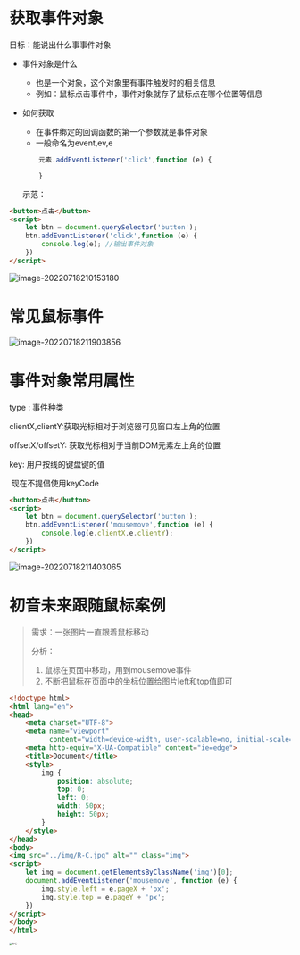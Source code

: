 # 获取事件对象

目标：能说出什么事事件对象

- 事件对象是什么

  - 也是一个对象，这个对象里有事件触发时的相关信息
  - 例如：鼠标点击事件中，事件对象就存了鼠标点在哪个位置等信息

- 如何获取

  - 在事件绑定的回调函数的第一个参数就是事件对象
  - 一般命名为event,ev,e

  ```javascript
      元素.addEventListener('click',function (e) {
  
      }
  ```

  

   示范：

```html
<button>点击</button>
<script>
    let btn = document.querySelector('button');
    btn.addEventListener('click',function (e) {
        console.log(e); //输出事件对象
    })
</script>
```

![image-20220718210153180](https://static.meowrain.cn/i/2022/07/18/yr707a-3.png)



# 常见鼠标事件

![image-20220718211903856](https://static.meowrain.cn/i/2022/07/18/z1mdi1-3.png)

# 事件对象常用属性

type : 事件种类

clientX,clientY:获取光标相对于浏览器可见窗口左上角的位置

offsetX/offsetY: 获取光标相对于当前DOM元素左上角的位置

key: 用户按线的键盘键的值

​	  现在不提倡使用keyCode





```html
<button>点击</button>
<script>
    let btn = document.querySelector('button');
    btn.addEventListener('mousemove',function (e) {
        console.log(e.clientX,e.clientY);
    })
</script>
```



![image-20220718211403065](https://static.meowrain.cn/i/2022/07/18/yymzf0-3.png)





# 初音未来跟随鼠标案例

> 需求：一张图片一直跟着鼠标移动
>
> 分析：
>
> 1. 鼠标在页面中移动，用到mousemove事件
> 2. 不断把鼠标在页面中的坐标位置给图片left和top值即可



```html
<!doctype html>
<html lang="en">
<head>
    <meta charset="UTF-8">
    <meta name="viewport"
          content="width=device-width, user-scalable=no, initial-scale=1.0, maximum-scale=1.0, minimum-scale=1.0">
    <meta http-equiv="X-UA-Compatible" content="ie=edge">
    <title>Document</title>
    <style>
        img {
            position: absolute;
            top: 0;
            left: 0;
            width: 50px;
            height: 50px;
        }
    </style>
</head>
<body>
<img src="../img/R-C.jpg" alt="" class="img">
<script>
    let img = document.getElementsByClassName('img')[0];
    document.addEventListener('mousemove', function (e) {
        img.style.left = e.pageX + 'px';
        img.style.top = e.pageY + 'px';
    })
</script>
</body>
</html>
```

<img src="https://static.meowrain.cn/i/2022/07/18/zdpbqg-3.jpg" alt="R-C" style="zoom: 33%;" />

